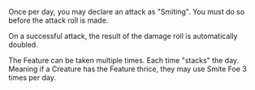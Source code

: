 Once per day, you may declare an attack as "Smiting". You must do so before the attack roll is made.

On a successful attack, the result of the damage roll is automatically doubled.

The Feature can be taken multiple times. Each time "stacks" the day. Meaning if a Creature has the Feature thrice, they may use Smite Foe 3 times per day.